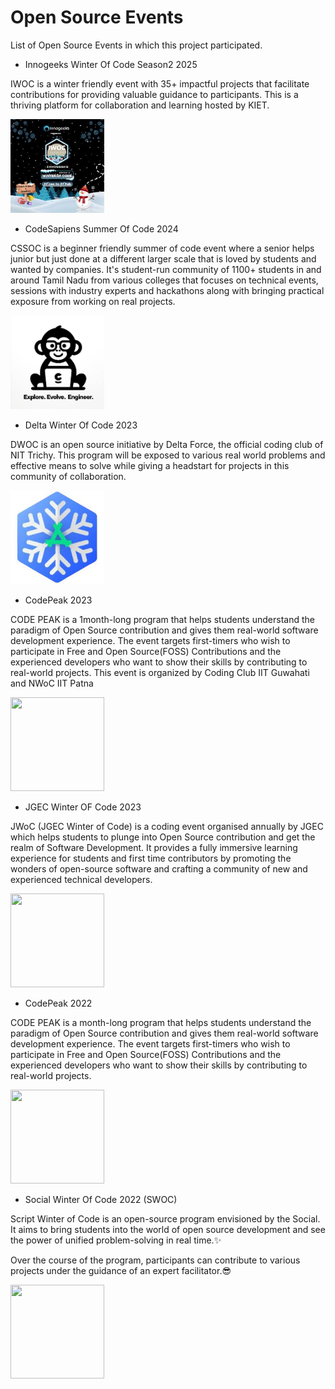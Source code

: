 # Open Source Events

List of Open Source Events in which this project participated.

- Innogeeks Winter Of Code Season2 2025

IWOC is a winter friendly event with 35+ impactful projects that facilitate contributions for providing valuable guidance to participants. This is a thriving platform for collaboration and learning hosted by KIET.

<a href="https://iwoc3.live"><img src="https://github.com/prathimacode-hub/prathimacode-hub/blob/main/Open%20Source%20Programs/Innogeeks%20Winter%20Of%20Code%202025/Innogeeks%20Winter%20Of%20Code%202025.jpg" width=150px height=150px /></a>

- CodeSapiens Summer Of Code 2024

CSSOC is a beginner friendly summer of code event where a senior helps junior but just done at a different larger scale that is loved by students and wanted by companies. It's student-run community of 1100+ students in and around Tamil Nadu from various colleges that focuses on technical events, sessions with industry experts and hackathons along with bringing practical exposure from working on real projects.

<a href="https://codesapiens.in/"><img src="https://github.com/prathimacode-hub/prathimacode-hub/blob/main/Open%20Source%20Programs/CodeSapiens%20Summer%20Of%20Code%202024/CodeSapiens%20Summer%20Of%20Code.png" width=150px height=150px /></a>

- Delta Winter Of Code 2023

DWOC is an open source initiative by Delta Force, the official coding club of NIT Trichy. This program will be exposed to various real world problems and effective means to solve while giving a headstart for projects in this community of collaboration.

<a href="https://dwoc.io/"><img src="https://github.com/prathimacode-hub/prathimacode-hub/blob/main/Open%20Source%20Programs/Delta%20Winter%20Of%20Code%202023/DWOC2023.jpg" width=150px height=150px /></a>

- CodePeak 2023

CODE PEAK is a 1month-long program that helps students understand the paradigm of Open Source contribution and gives them real-world software development experience. The event targets first-timers who wish to participate in Free and Open Source(FOSS) Contributions and the experienced developers who want to show their skills by contributing to real-world projects. This event is organized by Coding Club IIT Guwahati and NWoC IIT Patna

<a href="https://github.com/prathimacode-hub"><img src="https://github.com/prathimacode-hub/prathimacode-hub/blob/main/Open%20Source%20Programs/Code%20Peak%202022/Code%20Peak.png" width=150px height=150px /></a>

- JGEC Winter OF Code 2023

JWoC (JGEC Winter of Code) is a coding event organised annually by JGEC which helps students to plunge into Open Source contribution and get the realm of Software Development. It provides a fully immersive learning experience for students and first time contributors by promoting the wonders of open-source software and crafting a community of new and experienced technical developers.

<a href="https://github.com/prathimacode-hub"><img src="https://github.com/prathimacode-hub/prathimacode-hub/blob/main/Open%20Source%20Programs/JGEC%20Winter%20Of%20Code%202023/JGEC-Winter-Of-Code%20-2023.jpg" width=150px height=150px /></a>

- CodePeak 2022

CODE PEAK is a month-long program that helps students understand the paradigm of Open Source contribution and gives them real-world software development experience. The event targets first-timers who wish to participate in Free and Open Source(FOSS) Contributions and the experienced developers who want to show their skills by contributing to real-world projects.

<a href="https://github.com/prathimacode-hub"><img src="https://github.com/prathimacode-hub/prathimacode-hub/blob/main/Open%20Source%20Programs/Code%20Peak%202022/Code%20Peak.png" width=150px height=150px /></a>

- Social Winter Of Code 2022 (SWOC)

Script Winter of Code is an open-source program envisioned by the Social. It aims to bring students into the world of open source development and see the power of unified problem-solving in real time.✨

Over the course of the program, participants can contribute to various projects under the guidance of an expert facilitator.😎

<a href="https://github.com/prathimacode-hub"><img src="https://github.com/prathimacode-hub/prathimacode-hub/blob/main/Open%20Source%20Programs/Social%20Winter%20Of%20Code%202022/Social-Winter-Of-Code-Logo.png" width=150px height=150px /></a>
